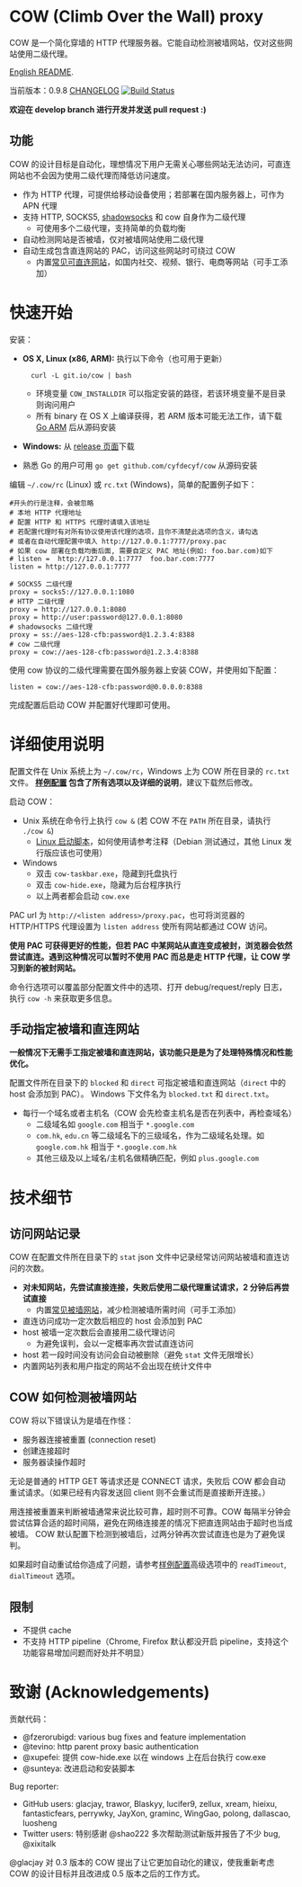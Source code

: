 # COW (Climb Over the Wall) proxy

COW 是一个简化穿墙的 HTTP 代理服务器。它能自动检测被墙网站，仅对这些网站使用二级代理。

[English README](README-en.md).

当前版本：0.9.8 [CHANGELOG](CHANGELOG)
[![Build Status](https://travis-ci.org/cyfdecyf/cow.png?branch=master)](https://travis-ci.org/cyfdecyf/cow)

**欢迎在 develop branch 进行开发并发送 pull request :)**

## 功能

COW 的设计目标是自动化，理想情况下用户无需关心哪些网站无法访问，可直连网站也不会因为使用二级代理而降低访问速度。

- 作为 HTTP 代理，可提供给移动设备使用；若部署在国内服务器上，可作为 APN 代理
- 支持 HTTP, SOCKS5, [shadowsocks](https://github.com/clowwindy/shadowsocks/wiki/Shadowsocks-%E4%BD%BF%E7%94%A8%E8%AF%B4%E6%98%8E) 和 cow 自身作为二级代理
  - 可使用多个二级代理，支持简单的负载均衡
- 自动检测网站是否被墙，仅对被墙网站使用二级代理
- 自动生成包含直连网站的 PAC，访问这些网站时可绕过 COW
  - 内置[常见可直连网站](site_direct.go)，如国内社交、视频、银行、电商等网站（可手工添加）

# 快速开始

安装：

- **OS X, Linux (x86, ARM):** 执行以下命令（也可用于更新）

        curl -L git.io/cow | bash

  - 环境变量 `COW_INSTALLDIR` 可以指定安装的路径，若该环境变量不是目录则询问用户
  - 所有 binary 在 OS X 上编译获得，若 ARM 版本可能无法工作，请下载 [Go ARM](https://storage.googleapis.com/golang/go1.6.2.linux-amd64.tar.gz) 后从源码安装
- **Windows:** 从 [release 页面](https://github.com/cyfdecyf/cow/releases)下载
- 熟悉 Go 的用户可用 `go get github.com/cyfdecyf/cow` 从源码安装

编辑 `~/.cow/rc` (Linux) 或 `rc.txt` (Windows)，简单的配置例子如下：

    #开头的行是注释，会被忽略
    # 本地 HTTP 代理地址
    # 配置 HTTP 和 HTTPS 代理时请填入该地址
    # 若配置代理时有对所有协议使用该代理的选项，且你不清楚此选项的含义，请勾选
    # 或者在自动代理配置中填入 http://127.0.0.1:7777/proxy.pac
    # 如果 cow 部署在负载均衡后面, 需要自定义 PAC 地址(例如: foo.bar.com)如下
    # listen =  http://127.0.0.1:7777  foo.bar.com:7777
    listen = http://127.0.0.1:7777

    # SOCKS5 二级代理
    proxy = socks5://127.0.0.1:1080
    # HTTP 二级代理
    proxy = http://127.0.0.1:8080
    proxy = http://user:password@127.0.0.1:8080
    # shadowsocks 二级代理
    proxy = ss://aes-128-cfb:password@1.2.3.4:8388
    # cow 二级代理
    proxy = cow://aes-128-cfb:password@1.2.3.4:8388

使用 cow 协议的二级代理需要在国外服务器上安装 COW，并使用如下配置：

    listen = cow://aes-128-cfb:password@0.0.0.0:8388

完成配置后启动 COW 并配置好代理即可使用。

# 详细使用说明

配置文件在 Unix 系统上为 `~/.cow/rc`，Windows 上为 COW 所在目录的 `rc.txt` 文件。 **[样例配置](doc/sample-config/rc) 包含了所有选项以及详细的说明**，建议下载然后修改。

启动 COW：

- Unix 系统在命令行上执行 `cow &` (若 COW 不在 `PATH` 所在目录，请执行 `./cow &`)
  - [Linux 启动脚本](doc/init.d/cow)，如何使用请参考注释（Debian 测试通过，其他 Linux 发行版应该也可使用）
- Windows
  - 双击 `cow-taskbar.exe`，隐藏到托盘执行
  - 双击 `cow-hide.exe`，隐藏为后台程序执行
  - 以上两者都会启动 `cow.exe`

PAC url 为 `http://<listen address>/proxy.pac`，也可将浏览器的 HTTP/HTTPS 代理设置为 `listen address` 使所有网站都通过 COW 访问。

**使用 PAC 可获得更好的性能，但若 PAC 中某网站从直连变成被封，浏览器会依然尝试直连。遇到这种情况可以暂时不使用 PAC 而总是走 HTTP 代理，让 COW 学习到新的被封网站。**

命令行选项可以覆盖部分配置文件中的选项、打开 debug/request/reply 日志，执行 `cow -h` 来获取更多信息。

## 手动指定被墙和直连网站

**一般情况下无需手工指定被墙和直连网站，该功能只是是为了处理特殊情况和性能优化。**

配置文件所在目录下的 `blocked` 和 `direct` 可指定被墙和直连网站（`direct` 中的 host 会添加到 PAC）。
Windows 下文件名为 `blocked.txt` 和 `direct.txt`。

- 每行一个域名或者主机名（COW 会先检查主机名是否在列表中，再检查域名）
  - 二级域名如 `google.com` 相当于 `*.google.com`
  - `com.hk`, `edu.cn` 等二级域名下的三级域名，作为二级域名处理。如 `google.com.hk` 相当于 `*.google.com.hk`
  - 其他三级及以上域名/主机名做精确匹配，例如 `plus.google.com`

# 技术细节

## 访问网站记录

COW 在配置文件所在目录下的 `stat` json 文件中记录经常访问网站被墙和直连访问的次数。

- **对未知网站，先尝试直接连接，失败后使用二级代理重试请求，2 分钟后再尝试直接**
  - 内置[常见被墙网站](site_blocked.go)，减少检测被墙所需时间（可手工添加）
- 直连访问成功一定次数后相应的 host 会添加到 PAC
- host 被墙一定次数后会直接用二级代理访问
  - 为避免误判，会以一定概率再次尝试直连访问
- host 若一段时间没有访问会自动被删除（避免 `stat` 文件无限增长）
- 内置网站列表和用户指定的网站不会出现在统计文件中

## COW 如何检测被墙网站

COW 将以下错误认为是墙在作怪：

- 服务器连接被重置 (connection reset)
- 创建连接超时
- 服务器读操作超时

无论是普通的 HTTP GET 等请求还是 CONNECT 请求，失败后 COW 都会自动重试请求。（如果已经有内容发送回 client 则不会重试而是直接断开连接。）

用连接被重置来判断被墙通常来说比较可靠，超时则不可靠。COW 每隔半分钟会尝试估算合适的超时间隔，避免在网络连接差的情况下把直连网站由于超时也当成被墙。
COW 默认配置下检测到被墙后，过两分钟再次尝试直连也是为了避免误判。

如果超时自动重试给你造成了问题，请参考[样例配置](doc/sample-config/rc)高级选项中的 `readTimeout`, `dialTimeout` 选项。

## 限制

- 不提供 cache
- 不支持 HTTP pipeline（Chrome, Firefox 默认都没开启 pipeline，支持这个功能容易增加问题而好处并不明显）

# 致谢 (Acknowledgements)

贡献代码：

- @fzerorubigd: various bug fixes and feature implementation
- @tevino: http parent proxy basic authentication
- @xupefei: 提供 cow-hide.exe 以在 windows 上在后台执行 cow.exe
- @sunteya: 改进启动和安装脚本

Bug reporter:

- GitHub users: glacjay, trawor, Blaskyy, lucifer9, zellux, xream, hieixu, fantasticfears, perrywky, JayXon, graminc, WingGao, polong, dallascao, luosheng
- Twitter users: 特别感谢 @shao222 多次帮助测试新版并报告了不少 bug, @xixitalk

@glacjay 对 0.3 版本的 COW 提出了让它更加自动化的建议，使我重新考虑 COW 的设计目标并且改进成 0.5 版本之后的工作方式。
